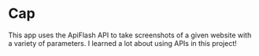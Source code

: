 # Cap
This app uses the ApiFlash API to take screenshots of a given website with a variety of parameters. I learned a lot about using APIs in this project!